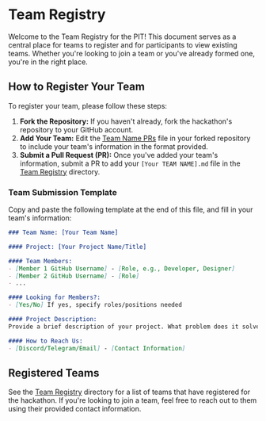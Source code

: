 # Team Registry

Welcome to the Team Registry for the PIT! This document serves as a central place for teams to register and for participants to view existing teams. Whether you're looking to join a team or you've already formed one, you're in the right place.

## How to Register Your Team

To register your team, please follow these steps:

1. **Fork the Repository:** If you haven't already, fork the hackathon's repository to your GitHub account.
2. **Add Your Team:** Edit the [Team Name PRs](https://github.com/polymerdevs/PIT-Phase-1/blob/main/Participant%20Instructions/Team%20Registry/Team_Name_PRs.md) file in your forked repository to include your team's information in the format provided.
3. **Submit a Pull Request (PR):** Once you've added your team's information, submit a PR to add your `[Your TEAM NAME].md` file in the [Team Registry](https://github.com/polymerdevs/PIT-Phase-1/tree/main/Participant%20Instructions/Team%20Registry) directory.

### Team Submission Template

Copy and paste the following template at the end of this file, and fill in your team's information:

```markdown
### Team Name: [Your Team Name]

#### Project: [Your Project Name/Title]

#### Team Members:
- [Member 1 GitHub Username] - [Role, e.g., Developer, Designer]
- [Member 2 GitHub Username] - [Role]
- ...

#### Looking for Members?:
- [Yes/No] If yes, specify roles/positions needed

#### Project Description:
Provide a brief description of your project. What problem does it solve? What frameworks/standards are you planning to use?

#### How to Reach Us:
- [Discord/Telegram/Email] - [Contact Information]

```

## Registered Teams

See the [Team Registry](https://github.com/polymerdevs/PIT-Phase-1/tree/main/Participant%20Instructions/Team%20Registry) directory for a list of teams that have registered for the hackathon. If you're looking to join a team, feel free to reach out to them using their provided contact information.

